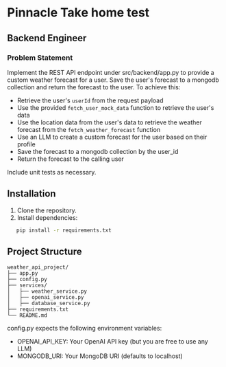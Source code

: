  # Pinnacle Take home test
 
## Backend Engineer
### Problem Statement
Implement the REST API endpoint under src/backend/app.py to provide a custom weather forecast for a user.
Save the user's forecast to a mongodb collection and return the forecast to the user.
To achieve this:

- Retrieve the user's `userId` from the request payload
- Use the provided `fetch_user_mock_data` function to retrieve the user's data
- Use the location data from the user's data to retrieve the weather forecast from the `fetch_weather_forecast` function
- Use an LLM to create a custom forecast for the user based on their profile
- Save the forecast to a mongodb collection by the user_id
- Return the forecast to the calling user

Include unit tests as necessary.


## Installation

1. Clone the repository.
2. Install dependencies:
```bash
   pip install -r requirements.txt
```

## Project Structure
```
weather_api_project/
├── app.py
├── config.py
├── services/
│   ├── weather_service.py
│   ├── openai_service.py
│   ├── database_service.py
├── requirements.txt
└── README.md
```

config.py expects the following environment variables:

- OPENAI_API_KEY: Your OpenAI API key (but you are free to use any LLM)
- MONGODB_URI: Your MongoDB URI (defaults to localhost)